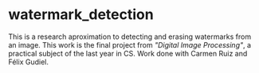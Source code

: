# watermark_detection
This is a research aproximation to detecting and erasing watermarks from an image. This work is the final project from _"Digital Image Processing"_, a practical subject of the last year in CS. Work done with Carmen Ruiz and Félix Gudiel.
